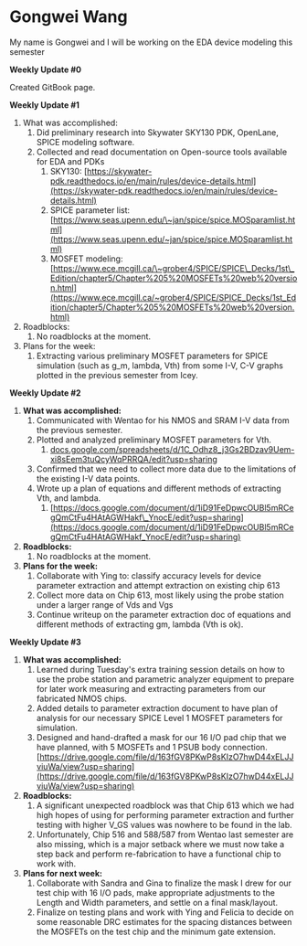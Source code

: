 # Gongwei Wang

My name is Gongwei and I will be working on the EDA device modeling this semester

**Weekly Update #0**

Created GitBook page.



**Weekly Update #1**

1. &#x20;What was accomplished:&#x20;
   1. Did preliminary research into Skywater SKY130 PDK, OpenLane, SPICE modeling software.
   2. Collected and read documentation on Open-source tools available for EDA and PDKs
      1. SKY130: [https://skywater-pdk.readthedocs.io/en/main/rules/device-details.html](https://skywater-pdk.readthedocs.io/en/main/rules/device-details.html)
      2. SPICE parameter list: [https://www.seas.upenn.edu/\~jan/spice/spice.MOSparamlist.html](https://www.seas.upenn.edu/~jan/spice/spice.MOSparamlist.html)
      3. MOSFET modeling: [https://www.ece.mcgill.ca/\~grober4/SPICE/SPICE\_Decks/1st\_Edition/chapter5/Chapter%205%20MOSFETs%20web%20version.html](https://www.ece.mcgill.ca/~grober4/SPICE/SPICE_Decks/1st_Edition/chapter5/Chapter%205%20MOSFETs%20web%20version.html)
2. Roadblocks:&#x20;
   1. No roadblocks at the moment.
3. Plans for the week:
   1. Extracting various preliminary MOSFET parameters for SPICE simulation (such as g\_m, lambda, Vth) from some I-V, C-V graphs plotted in the previous semester from Icey.



**Weekly Update #2**

1. **What was accomplished:**
   1. Communicated with Wentao for his NMOS and SRAM I-V data from the previous semester.
   2. Plotted and analyzed preliminary MOSFET parameters for Vth.
      1. [docs.google.com/spreadsheets/d/1C\_Odhz8\_j3Gs2BDzav9Uem-xi8sEem3tuQcyWqPRRQA/edit?usp=sharing](https://docs.google.com/spreadsheets/d/1C_Odhz8_j3Gs2BDzav9Uem-xi8sEem3tuQcyWqPRRQA/edit?usp=sharing)
   3. Confirmed that we need to collect more data due to the limitations of the existing I-V data points.
   4. Wrote up a plan of equations and different methods of extracting Vth, and lambda.&#x20;
      1. [https://docs.google.com/document/d/1iD91FeDpwcOUBl5mRCegQmCtFu4HAtAGWHakf\_YnocE/edit?usp=sharing](https://docs.google.com/document/d/1iD91FeDpwcOUBl5mRCegQmCtFu4HAtAGWHakf_YnocE/edit?usp=sharing)
2. **Roadblocks:**
   1. No roadblocks at the moment.
3. **Plans for the week:**
   1. Collaborate with Ying to: classify accuracy levels for device parameter extraction and attempt extraction on existing chip 613
   2. Collect more data on Chip 613, most likely using the probe station under a larger range of Vds and Vgs
   3. Continue writeup on the parameter extraction doc of equations and different methods of extracting gm, lambda (Vth is ok).



**Weekly Update #3**

1. **What was accomplished:**&#x20;
   1. Learned during Tuesday's extra training session details on how to use the probe station and parametric analyzer equipment to prepare for later work measuring and extracting parameters from our fabricated NMOS chips.
   2. Added details to parameter extraction document to have plan of analysis for our necessary SPICE Level 1 MOSFET parameters for simulation.&#x20;
   3. Designed and hand-drafted a mask for our 16 I/O pad chip that we have planned, with 5 MOSFETs and 1 PSUB body connection. [https://drive.google.com/file/d/163fGV8PKwP8sKIzO7hwD44xELJJviuWa/view?usp=sharing](https://drive.google.com/file/d/163fGV8PKwP8sKIzO7hwD44xELJJviuWa/view?usp=sharing)
2. **Roadblocks:**
   1. A significant unexpected roadblock was that Chip 613 which we had high hopes of using for performing parameter extraction and further testing with higher V\_GS values was nowhere to be found in the lab.
   2. Unfortunately, Chip 516 and 588/587 from Wentao last semester are also missing, which is a major setback where we must now take a step back and perform re-fabrication to have a functional chip to work with.
3. **Plans for next week:**
   1. Collaborate with Sandra and Gina to finalize the mask I drew for our test chip with 16 I/O pads, make appropriate adjustments to the Length and Width parameters, and settle on a final mask/layout.
   2. Finalize on testing plans and work with Ying and Felicia to decide on some reasonable DRC estimates for the spacing distances between the MOSFETs on the test chip and the minimum gate extension.



